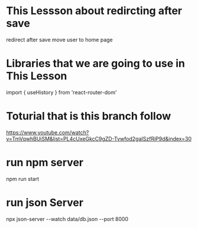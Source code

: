# This Lessson about redircting after save
redirect after save move user to home page
# Libraries that we are going to use in This Lesson
import { useHistory } from 'react-router-dom'
# Toturial that is this branch follow
https://www.youtube.com/watch?v=TmVqwhBUiSM&list=PL4cUxeGkcC9gZD-Tvwfod2gaISzfRiP9d&index=30

# run npm server
npm run start

# run json Server

npx json-server --watch data/db.json --port 8000